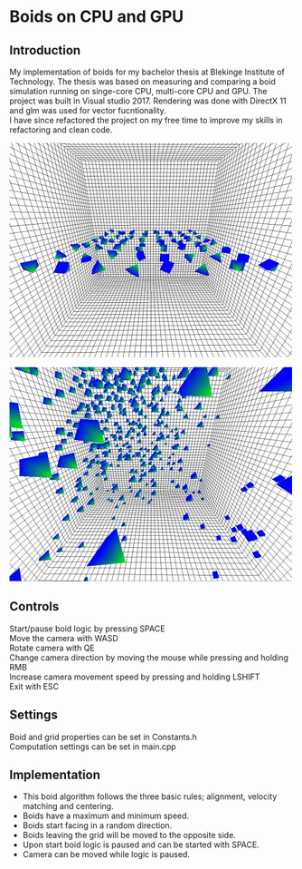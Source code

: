 
# Boids on CPU and GPU
## Introduction
My implementation of boids for my bachelor thesis at Blekinge Institute of Technology. The thesis was based on measuring and comparing a boid simulation running on singe-core CPU, multi-core CPU and GPU.
The project was built in Visual studio 2017. Rendering was done with DirectX 11 and glm was used for vector fucntionality. \
I have since refactored the project on my free time to improve my skills in refactoring and clean code.


![[Initial positions image]](images/Flock64Cube40.jpg?raw=true "Flocksize 64 and grid size 40, initial positions")

![[Simulation image]](images/Flock512Cube40Active.jpg?raw=true "Flocksize 512 and grid size 40, active simulation")
## Controls
Start/pause boid logic by pressing SPACE \
Move the camera with WASD \
Rotate camera with QE \
Change camera direction by moving the mouse while pressing and holding RMB \
Increase camera movement speed by pressing and holding LSHIFT \
Exit with ESC

## Settings
Boid and grid properties can be set in Constants.h \
Computation settings can be set in main.cpp

## Implementation
- This boid algorithm follows the three basic rules; alignment, velocity matching and centering.
- Boids have a maximum and minimum speed.
- Boids start facing in a random direction.
- Boids leaving the grid will be moved to the opposite side.
- Upon start boid logic is paused and can be started with SPACE.
- Camera can be moved while logic is paused.
